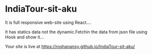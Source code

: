# IndiaTour-sit-aku
It is full responsive web-site using React....
    <p>It has statics data not the dynamic.Fetchin the data from json file using Hook and show it...</p>
   
Your site is live at https://roshanansy.github.io/IndiaTour-sit-aku/
